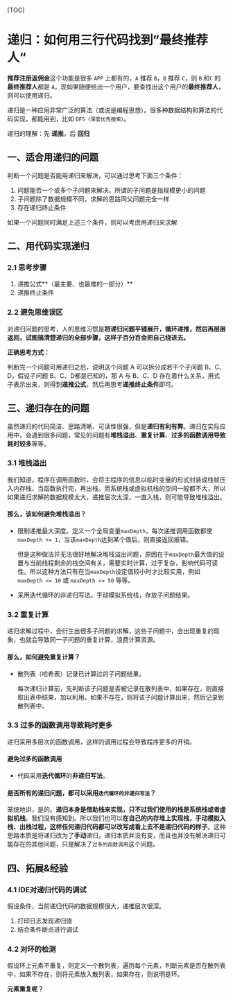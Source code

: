 

[TOC]

# 递归：如何用三行代码找到”最终推荐人“

**推荐注册返佣金**这个功能是很多 `APP` 上都有的，`A` 推荐 `B`，`B` 推荐 `C`，则 `B` 和`C` 的**最终推荐人**都是 `A`，现如果随便给出一个用户，要查找出这个用户的**最终推荐人**，则可以使用递归。

递归是一种应用非常广泛的算法（或说是编程思想）。很多种数据结构和算法的代码实现，都能用到，比如 `DFS（深度优先搜索）`。

递归的理解：先 **递推**，后 **回归**

## 一、适合用递归的问题

判断一个问题是否能用递归来解决，可以通过思考下面三个条件：

1. 问题能否一个或多个子问题来解决。所谓的子问题是指规模更小的问题
2. 子问题除了数据规模不同，求解的思路同父问题完全一样
3. 存在递归终止条件

如果一个问题同时满足上述三个条件，则可以考虑用递归来求解

## 二、用代码实现递归

### 2.1 思考步骤

1. 递推公式**（最主要、也最难的一部分）**
2. 递推终止条件

### 2.2 避免思维误区

对递归问题的思考，人的思维习惯是**将递归问题平铺展开，循环递推，然后再层层返回，试图搞清楚递归的全部步骤，这样子百分百会把自己绕进去。**

**正确思考方式：**

判断完一个问题可用递归之后，说明这个问题 A 可以拆分成若干个子问题 B、C、D，假设子问题 B、C、D都是已知的，那 A 与 B、C、D 存在着什么关系，用式子表示出来，则得到**递推公式**，然后再思考**递推终止条件**即可。

## 三、递归存在的问题

虽然递归的代码简洁、思路清晰、可读性很强，但是**递归有利有弊**。递归在实际应用中，会遇到很多问题，常见的问题有**堆栈溢出**、**重复计算**、**过多的函数调用导致耗时较多**等等。

### 3.1 堆栈溢出

我们知道，程序在调用函数时，会将主程序的信息以临时变量的形式封装成栈帧压入内存栈，当函数执行完，再出栈。而系统栈或虚拟机栈的空间一般都不大，所以如果递归求解的数据规模太大，递推层次太深，一直入栈，则可能导致堆栈溢出。

#### 那么，该如何避免堆栈溢出？

* 限制递推最大深度。定义一个全局变量`maxDepth`，每次递推调用函数都使`maxDepth += 1`，当该`maxDepth`达到某个值后，则直接返回报错。

  但是这种做法并无法很好地解决堆栈溢出问题，原因在于`maxDepth`最大值的设置与当前线程剩余的栈空间有关，需要实时计算，过于复杂，影响代码可读性。所以这种方法只有在当`maxDepth`设定值较小时才比较实用，例如 `maxDepth <= 10` 或 `maxDepth <= 50` 等等。

* 采用迭代循环的非递归写法。手动模拟系统栈，存放子问题结果。

### 3.2 重复计算

递归求解过程中，会衍生出很多子问题的求解，这些子问题中，会出现重复的现象，也就会导致同一子问题的重复计算，浪费计算资源。

#### 那么，如何避免重复计算？

* 散列表（哈希表）记录已计算过的子问题结果。

  每次递归计算前，先判断该子问题是否被记录在散列表中，如果存在，则直接取出表中结果，加以利用。如果不存在，则将该子问题计算出来，然后记录到散列表中。

### 3.3 过多的函数调用导致耗时更多

递归采用多层次的函数调用，这样的调用过程会导致程序更多的开销。

#### 避免过多的函数调用

* 代码采用**迭代循环**的**非递归写法**。

#### 是否所有的递归问题，都可以采用`迭代循环的非递归写法`？

笼统地讲，是的。**递归本身是借助栈来实现，只不过我们使用的栈是系统栈或者虚拟机栈**，我们没有感知到。所以我们也可以**在自己的内存堆上实现栈，手动模拟入栈、出栈过程，这样任何递归代码都可以改写成看上去不是递归代码的样子**。这种思路本质是将递归改为了**手动**递归，递归本质并没有变，而且也并没有解决递归可能存在的其他问题，只是解决了`过多的函数调用`这个问题。

## 四、拓展&经验

### 4.1 IDE对递归代码的调试

假设条件，当前递归代码的数据规模很大，递推层次很深。

1. 打印日志发现递归值
2. 结合条件断点进行调试

### 4.2 对环的检测

假设环上元素不重复，则定义一个散列表，遍历每个元素，判断元素是否在散列表中，如果不存在，则将元素放入散列表，如果存在，则说明是环。

**元素重复呢？**